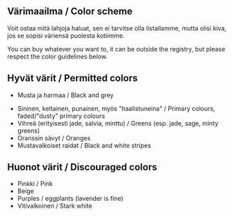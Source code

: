 ## Värimaailma / Color scheme

Voit ostaa mitä lahjoja haluat, sen ei tarvitse olla listallamme, mutta olisi kiva, jos se sopisi väriensä puolesta kotiimme.

You can buy whatever you want to, it can be outside the registry,  but please respect the color guidelines below.

## Hyvät värit / Permitted colors

- Musta ja harmaa / Black and grey


<!--<p>
<div class="box blue"></div><div class="box purple"></div>
</p>-->


- Sininen, keltainen, punainen, myös "haalistuneina" / Primary colours, faded/"dusty" primary colours
- Vihreä (erityisesti jade, salvia, minttu) / Greens (esp. jade, sage, minty greens)
- Oranssin sävyt / Oranges
- Mustavalkoiset raidat / Black and white stripes

## Huonot värit / Discouraged colors

- Pinkki / Pink
- Beige
- Purples / eggplants (lavender is fine)
- Vitivalkoinen / Stark white


